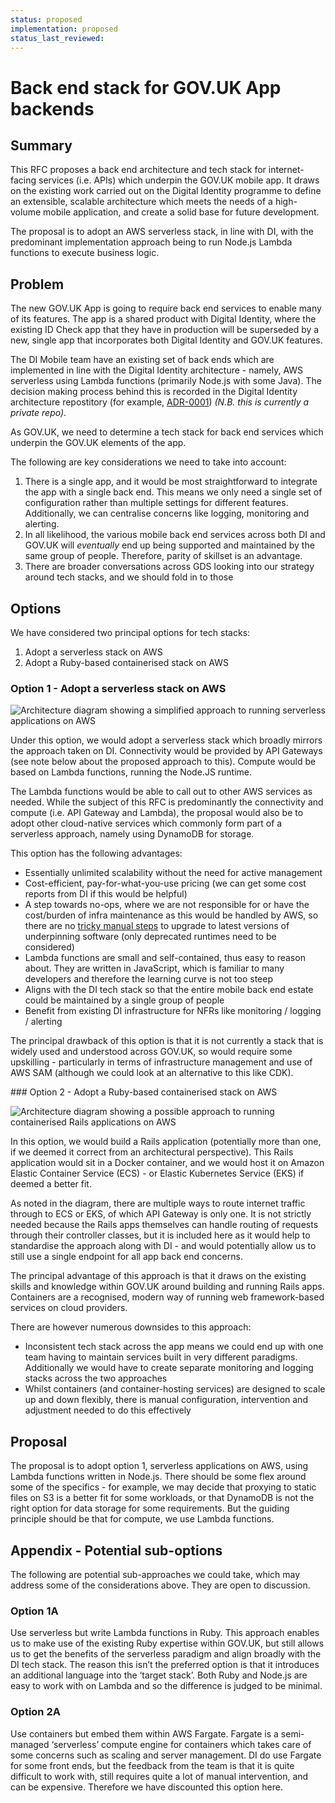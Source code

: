 ```yaml
---
status: proposed
implementation: proposed
status_last_reviewed:
---
```


# Back end stack for GOV.UK App backends

## Summary

This RFC proposes a back end architecture and tech stack for internet-facing services (i.e. APIs) which underpin the GOV.UK mobile app. It draws on the existing work carried out on the Digital Identity programme to define an extensible, scalable architecture which meets the needs of a high-volume mobile application, and create a solid base for future development.

The proposal is to adopt an AWS serverless stack, in line with DI, with the predominant implementation approach being to run Node.js Lambda functions to execute business logic.

## Problem

The new GOV.UK App is going to require back end services to enable many of its features. The app is a shared product with Digital Identity, where the existing ID Check app that they have in production will be superseded by a new, single app that incorporates both Digital Identity and GOV.UK features.

The DI Mobile team have an existing set of back ends which are implemented in line with the Digital Identity architecture - namely, AWS serverless using Lambda functions (primarily Node.js with some Java). The decision making process behind this is recorded in the Digital Identity architecture repostitory (for example, [ADR-0001](https://github.com/govuk-one-login/architecture/blob/main/adr/0001-auth-hosting.md)) _(N.B. this is currently a private repo)_.

As GOV.UK, we need to determine a tech stack for back end services which underpin the GOV.UK elements of the app.

The following are key considerations we need to take into account:

1. There is a single app, and it would be most straightforward to integrate the app with a single back end. This means we only need a single set of configuration rather than multiple settings for different features. Additionally, we can centralise concerns like logging, monitoring and alerting.
1. In all likelihood, the various mobile back end services across both DI and GOV.UK will _eventually_ end up being supported and maintained by the same group of people. Therefore, parity of skillset is an advantage.
1. There are broader conversations across GDS looking into our strategy around tech stacks, and we should fold in to those

## Options

We have considered two principal options for tech stacks:

1. Adopt a serverless stack on AWS
2. Adopt a Ruby-based containerised stack on AWS

### Option 1 - Adopt a serverless stack on AWS

![Architecture diagram showing a simplified approach to running serverless applications on AWS](rfc-170/serverless.png)

Under this option, we would adopt a serverless stack which broadly mirrors the approach taken on DI. Connectivity would be provided by API Gateways (see note below about the proposed approach to this). Compute would be based on Lambda functions, running the Node.JS runtime.

The Lambda functions would be able to call out to other AWS services as needed. While the subject of this RFC is predominantly the connectivity and compute (i.e. API Gateway and Lambda), the proposal would also be to adopt other cloud-native services which commonly form part of a serverless approach, namely using DynamoDB for storage.

This option has the following advantages:
* Essentially unlimited scalability without the need for active management
* Cost-efficient, pay-for-what-you-use pricing (we can get some cost reports from DI if this would be helpful)
* A step towards no-ops, where we are not responsible for or have the cost/burden of infra maintenance as this would be handled by AWS, so there are no [tricky manual steps](https://guides.rubyonrails.org/upgrading_ruby_on_rails.html) to upgrade to latest versions of underpinning software (only deprecated runtimes need to be considered)
* Lambda functions are small and self-contained, thus easy to reason about. They are written in JavaScript, which is familiar to many developers and therefore the learning curve is not too steep
* Aligns with the DI tech stack so that the entire mobile back end estate could be maintained by a single group of people
* Benefit from existing DI infrastructure for NFRs like monitoring / logging / alerting

The principal drawback of this option is that it is not currently a stack that is widely used and understood across GOV.UK, so would require some upskilling - particularly in terms of infrastructure management and use of AWS SAM (although we could look at an alternative to this like CDK).

### Option 2 - Adopt a Ruby-based containerised stack on AWS

![Architecture diagram showing a possible approach to running containerised Rails applications on AWS](rfc-170/containers.png)

In this option, we would build a Rails application (potentially more than one, if we deemed it correct from an architectural perspective). This Rails application would sit in a Docker container, and we would host it on Amazon Elastic Container Service (ECS) - or Elastic Kubernetes Service (EKS) if deemed a better fit.

As noted in the diagram, there are multiple ways to route internet traffic through to ECS or EKS, of which API Gateway is only one. It is not strictly needed because the Rails apps themselves can handle routing of requests through their controller classes, but it is included here as it would help to standardise the approach along with DI - and would potentially allow us to still use a single endpoint for all app back end concerns.

The principal advantage of this approach is that it draws on the existing skills and knowledge within GOV.UK around building and running Rails apps. Containers are a recognised, modern way of running web framework-based services on cloud providers.

There are however numerous downsides to this approach:
* Inconsistent tech stack across the app means we could end up with one team having to maintain services built in very different paradigms. Additionally we would have to create separate monitoring and logging stacks across the two approaches
* Whilst containers (and container-hosting services) are designed to scale up and down flexibly, there is manual configuration, intervention and adjustment needed to do this effectively

## Proposal

The proposal is to adopt option 1, serverless applications on AWS, using Lambda functions written in Node.js. There should be some flex around some of the specifics - for example, we may decide that proxying to static files on S3 is a better fit for some workloads, or that DynamoDB is not the right option for data storage for some requirements. But the guiding principle should be that for compute, we use Lambda functions.

## Appendix - Potential sub-options

The following are potential sub-approaches we could take, which may address some of the considerations above. They are open to discussion.

### Option 1A
Use serverless but write Lambda functions in Ruby. This approach enables us to make use of the existing Ruby expertise within GOV.UK, but still allows us to get the benefits of the serverless paradigm and align broadly with the DI tech stack. The reason this isn’t the preferred option is that it introduces an additional language into the ‘target stack’. Both Ruby and Node.js are easy to work with on Lambda and so the difference is judged to be minimal.

### Option 2A
Use containers but embed them within AWS Fargate. Fargate is a semi-managed ‘serverless’ compute engine for containers which takes care of some concerns such as scaling and server management. DI do use Fargate for some front ends, but the feedback from the team is that it is quite difficult to work with, still requires quite a lot of manual intervention, and can be expensive. Therefore we have discounted this option here.
